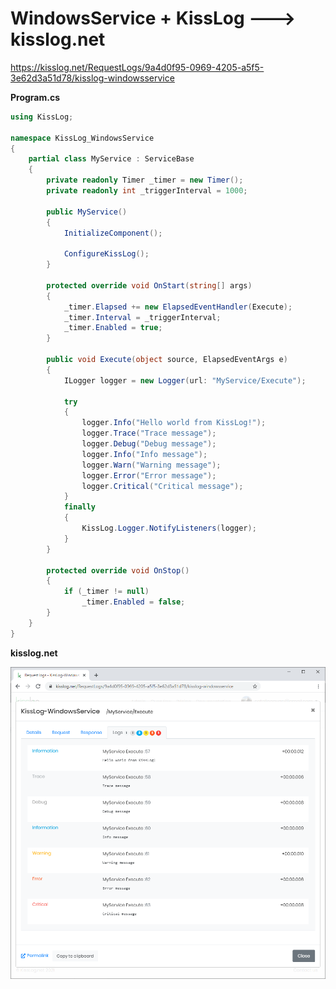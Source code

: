 # WindowsService + KissLog ---> kisslog.net

https://kisslog.net/RequestLogs/9a4d0f95-0969-4205-a5f5-3e62d3a51d78/kisslog-windowsservice

**Program.cs**

```csharp
using KissLog;

namespace KissLog_WindowsService
{
    partial class MyService : ServiceBase
    {
        private readonly Timer _timer = new Timer();
        private readonly int _triggerInterval = 1000;

        public MyService()
        {
            InitializeComponent();

            ConfigureKissLog();
        }

        protected override void OnStart(string[] args)
        {
            _timer.Elapsed += new ElapsedEventHandler(Execute);
            _timer.Interval = _triggerInterval;
            _timer.Enabled = true;
        }

        public void Execute(object source, ElapsedEventArgs e)
        {
            ILogger logger = new Logger(url: "MyService/Execute");

            try
            {
                logger.Info("Hello world from KissLog!");
                logger.Trace("Trace message");
                logger.Debug("Debug message");
                logger.Info("Info message");
                logger.Warn("Warning message");
                logger.Error("Error message");
                logger.Critical("Critical message");
            }
            finally
            {
                KissLog.Logger.NotifyListeners(logger);
            }
        }

        protected override void OnStop()
        {
            if (_timer != null)
                _timer.Enabled = false;
        }
    }
}
```

**kisslog.net**

![kisslog.net](/src/KissLog-WindowsService/KissLog-WindowsService/KissLog-WindowsService.png)